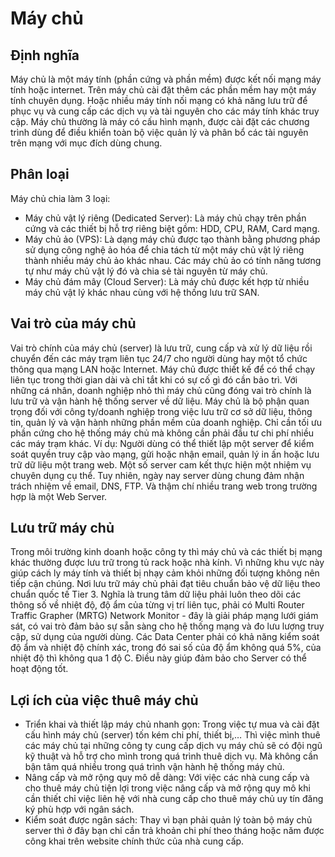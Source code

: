 # Máy chủ
## Định nghĩa
Máy chủ là một máy tính (phần cứng và phần mềm) được kết nối mạng máy tính hoặc internet. Trên máy chủ cài đặt thêm các phần mềm hay một máy tính chuyên dụng. Hoặc nhiều máy tính nối mạng có khả năng lưu trữ để phục vụ và cung cấp các dịch vụ và tài nguyên cho các máy tính khác truy cập.
Máy chủ thường là máy có cấu hình mạnh, được cài đặt các chương trình dùng để điều khiển toàn bộ việc quản lý và phân bổ các tài nguyên trên mạng với mục đích dùng chung.
## Phân loại
Máy chủ chia làm 3 loại:
- Máy chủ vật lý riêng (Dedicated Server): Là máy chủ chạy trên phần cứng và các thiết bị hỗ trợ riêng biệt gồm: HDD, CPU, RAM, Card mạng.
- Máy chủ ảo (VPS): Là dạng máy chủ được tạo thành bằng phương pháp sử dụng công nghệ ảo hóa để chia tách từ một máy chủ vật lý riêng thành nhiều máy chủ ảo khác nhau. Các máy chủ ảo có tính năng tương tự như máy chủ vật lý đó và chia sẻ tài nguyên từ máy chủ.
- Máy chủ đám mây (Cloud Server): Là máy chủ được kết hợp từ nhiều máy chủ vật lý khác nhau cùng với hệ thống lưu trữ SAN.
## Vai trò của máy chủ
Vai trò chính của máy chủ (server) là lưu trữ, cung cấp và xử lý dữ liệu rồi chuyển đến các máy trạm liên tục 24/7 cho người dùng hay một tổ chức thông qua mạng LAN hoặc Internet. Máy chủ được thiết kế để có thể chạy liên tục trong thời gian dài và chỉ tắt khi có sự cố gì đó cần bảo trì.
Với những cá nhân, doanh nghiệp nhỏ thì máy chủ cũng đóng vai trò chính là lưu trữ và vận hành hệ thống server về dữ liệu.
Máy chủ là bộ phận quan trọng đối với công ty/doanh nghiệp trong việc lưu trữ cơ sở dữ liệu, thông tin, quản lý và vận hành  những phần mềm của doanh nghiệp. Chỉ cần tối ưu phần cứng cho hệ thống máy chủ mà không cần phải đầu tư chi phí nhiều các máy trạm khác.
Ví dụ: Người dùng có thể thiết lập một server để kiểm soát quyền truy cập vào mạng, gửi hoặc nhận email, quản lý in ấn hoặc lưu trữ dữ liệu một trang web. Một số server cam kết thực hiện một nhiệm vụ chuyên dụng cụ thể. Tuy nhiên, ngày nay server dùng chung đảm nhận trách nhiệm về email, DNS, FTP. Và thậm chí nhiều trang web trong trường hợp là một Web Server.
## Lưu trữ máy chủ
Trong môi trường kinh doanh hoặc công ty thì máy chủ và các thiết bị mạng khác thường được lưu trữ trong tủ rack hoặc nhà kính. Vì những khu vực này giúp cách ly máy tính và thiết bị nhạy cảm khỏi những đối tượng không nên tiếp cận chúng.
Nơi lưu trữ máy chủ phải đạt tiêu chuẩn bảo vệ dữ liệu theo chuẩn quốc tế Tier 3. Nghĩa là trung tâm dữ liệu phải luôn theo dõi các thông số về nhiệt độ, độ ẩm của từng vị trí liên tục, phải có Multi Router Traffic Grapher (MRTG) Network Monitor - đây là giải pháp mạng lưới giám sát, có vai trò đảm bảo sự sẵn sàng cho hệ thống mạng và đo lưu lượng truy cập, sử dụng của người dùng. Các Data Center phải có khả năng kiểm soát độ ẩm và nhiệt độ chính xác, trong đó sai số của độ ẩm không quá 5%, của nhiệt độ thì không qua 1 độ C. Điều này giúp đảm bảo cho Server có thể hoạt động tốt.
## Lợi ích của việc thuê máy chủ
- Triển khai và thiết lập máy chủ nhanh gọn:  Trong việc tự mua và cài đặt cấu hình máy chủ (server) tốn kém chi phí, thiết bị,… Thì việc mình thuê các máy chủ tại những công ty cung cấp dịch vụ máy chủ sẽ có đội ngũ kỹ thuật và hỗ trợ cho mình trong quá trình thuê dịch vụ. Mà không cần bận tâm quá nhiều trong quá trình vận hành hệ thống máy chủ.
- Nâng cấp và mở rộng quy mô dễ dàng: Với việc các nhà cung cấp và cho thuê máy chủ tiện lợi trong việc nâng cấp và mở rộng quy mô khi cần thiết chỉ việc liên hệ với nhà cung cấp cho thuê máy chủ uy tín đăng ký phù hợp với ngân sách.
- Kiểm soát được ngân sách: Thay vì bạn phải quản lý toàn bộ máy chủ server thì ở đây bạn chỉ cần trả khoản chi phí theo tháng hoặc năm được công khai trên website chính thức của nhà cung cấp.
